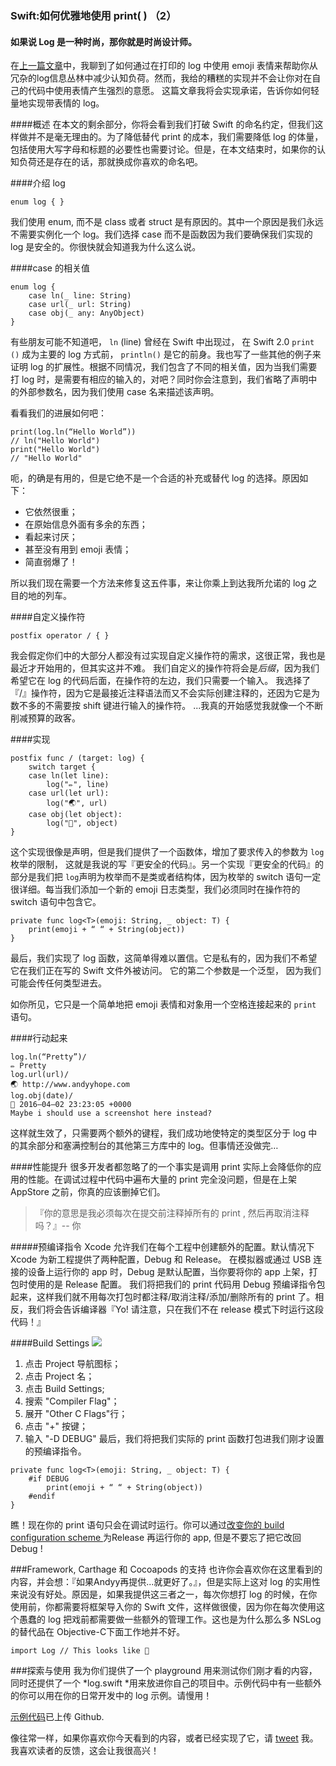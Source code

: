 ### Swift:如何优雅地使用 print( ) （2）
#### 如果说 Log 是一种时尚，那你就是时尚设计师。
在[上一篇文章](http://swift.gg/2016/08/03/swift-prettify-your-print-statements-pt-1/)中，我聊到了如何通过在打印的 log 中使用 emoji 表情来帮助你从冗杂的log信息丛林中减少认知负荷。然而，我给的糟糕的实现并不会让你对在自己的代码中使用表情产生强烈的意愿。
这篇文章我将会实现承诺，告诉你如何轻量地实现带表情的 log。

####概述
在本文的剩余部分，你将会看到我们打破 Swift 的命名约定，但我们这样做并不是毫无理由的。为了降低替代 print 的成本，我们需要降低 log 的体量，包括使用大写字母和标题的必要性也需要讨论。但是，在本文结束时，如果你的认知负荷还是存在的话，那就换成你喜欢的命名吧。

####介绍 log
```
enum log { }
```
我们使用 enum, 而不是 class 或者 struct 是有原因的。其中一个原因是我们永远不需要实例化一个 log。我们选择 case 而不是函数因为我们要确保我们实现的 log 是安全的。你很快就会知道我为什么这么说。

####case 的相关值
```
enum log {
    case ln(_ line: String)
    case url(_ url: String)
    case obj(_ any: AnyObject)
}
```

有些朋友可能不知道吧， `ln` (line) 曾经在 Swift 中出现过， 在 Swift 2.0 `print ()` 成为主要的 log 方式前， `println()` 是它的前身。我也写了一些其他的例子来证明 log 的扩展性。根据不同情况，我们包含了不同的相关值，因为当我们需要打 log 时，是需要有相应的输入的，对吧？同时你会注意到，我们省略了声明中的外部参数名，因为我们使用 case 名来描述该声明。

看看我们的进展如何吧：
```
print(log.ln(“Hello World”))
// ln("Hello World")
print("Hello World")
// "Hello World"
```

呃，的确是有用的，但是它绝不是一个合适的补充或替代 log 的选择。原因如下：
* 它依然很重；
* 在原始信息外面有多余的东西；
* 看起来讨厌；
* 甚至没有用到 emoji 表情；
* 简直弱爆了！

所以我们现在需要一个方法来修复这五件事，来让你乘上到达我所允诺的 log 之目的地的列车。 

####自定义操作符
```
postfix operator / { }
```
我会假定你们中的大部分人都没有过实现自定义操作符的需求，这很正常，我也是最近才开始用的，但其实这并不难。
我们自定义的操作符将会是*后缀*，因为我们希望它在 log 的代码后面，在操作符的左边，我们只需要一个输入。
我选择了『/』操作符，因为它是最接近注释语法而又不会实际创建注释的，还因为它是为数不多的不需要按 shift 键进行输入的操作符。
...我真的开始感觉我就像一个不断削减预算的政客。

####实现
```
postfix func / (target: log) { 
    switch target {
    case ln(let line):
        log("✏️", line)
    case url(let url):
        log("🌏", url)
    case obj(let object):
        log("🔹", object)
}
```
这个实现很像是声明，但是我们提供了一个函数体，增加了要求传入的参数为 `log` 枚举的限制， 这就是我说的写『更安全的代码』。另一个实现『更安全的代码』的部分是我们把 `log`声明为枚举而不是类或者结构体，因为枚举的 switch 语句一定很详细。每当我们添加一个新的 emoji 日志类型，我们必须同时在操作符的 switch 语句中包含它。
```
private func log<T>(emoji: String, _ object: T) {
    print(emoji + “ “ + String(object))
}
```
最后，我们实现了 log 函数，这简单得难以置信。它是私有的，因为我们不希望它在我们正在写的 Swift 文件外被访问。 它的第二个参数是一个泛型， 因为我们可能会传任何类型进去。

如你所见，它只是一个简单地把 emoji 表情和对象用一个空格连接起来的  `print` 语句。

####行动起来
```
log.ln(“Pretty”)/
✏️ Pretty
log.url(url)/
🌏 http://www.andyyhope.com
log.obj(date)/
🔹 2016–04–02 23:23:05 +0000
Maybe i should use a screenshot here instead?
```
这样就生效了，只需要两个额外的键程，我们成功地使特定的类型区分于 log 中的其余部分和塞满控制台的其他第三方库中的 log。但事情还没做完…

####性能提升
很多开发者都忽略了的一个事实是调用 print 实际上会降低你的应用的性能。在调试过程中代码中遍布大量的 print 完全没问题，但是在上架 AppStore 之前，你真的应该删掉它们。

> 『你的意思是我必须每次在提交前注释掉所有的 print , 然后再取消注释吗？』-- 你

#####预编译指令
Xcode 允许我们在每个工程中创建额外的配置。默认情况下 Xcode 为新工程提供了两种配置，Debug 和 Release。
在模拟器或通过 USB 连接的设备上运行你的 app 时，Debug  是默认配置，当你要将你的 app 上架，打包时使用的是 Release 配置。
我们将把我们的 print 代码用 Debug 预编译指令包起来，这样我们就不用每次打包时都注释/取消注释/添加/删除所有的 print 了。相反，我们将会告诉编译器『Yo! 请注意，只在我们不在 release 模式下时运行这段代码！』

####Build Settings
![](https://cdn-images-1.medium.com/max/800/1*wExNt9uLhE8ewadbCzTQCQ.png)
1. 点击 Project 导航图标；
2. 点击 Project 名；
3. 点击 Build Settings;
4. 搜索 "Compiler Flag"；
5. 展开 "Other C Flags"行；
6. 点击 "+" 按键；
7. 输入 "-D DEBUG"
最后，我们将把我们实际的 print 函数打包进我们刚才设置的预编译指令。

```
private func log<T>(emoji: String, _ object: T) {
    #if DEBUG
        print(emoji + “ “ + String(object))
    #endif
}
```

瞧！现在你的 print 语句只会在调试时运行。你可以通过[改变你的 build configuration scheme ](https://developer.apple.com/library/mac/recipes/xcode_help-scheme_editor/Articles/SchemeDialog.html)为Release 再运行你的 app, 但是不要忘了把它改回 Debug !

###Framework,  Carthage 和 Cocoapods 的支持
也许你会喜欢你在这里看到的内容，并会想：『如果Andyy再提供...就更好了。』，但是实际上这对 log 的实用性来说没有好处。原因是，如果我提供这三者之一，每次你想打 log 的时候，在你使用前，你都需要将框架导入你的 Swift 文件，这样做很傻，因为你在每次使用这个愚蠢的 log 把戏前都需要做一些额外的管理工作。这也是为什么那么多  NSLog 的替代品在 Objective-C下面工作地并不好。

```
import Log // This looks like 💩
```
###探索与使用
我为你们提供了一个  playground 用来测试你们刚才看的内容，同时还提供了一个 *log.swift *用来放进你自己的项目中。示例代码中有一些额外的你可以用在你的日常开发中的 log 示例。请慢用！

[示例代码](https://github.com/andyyhope/Blog_PrettyPrint)已上传 Github.

像往常一样，如果你喜欢你今天看到的内容，或者已经实现了它，请 [tweet](https://twitter.com/AndyyHope) 我。我喜欢读者的反馈，这会让我很高兴！



